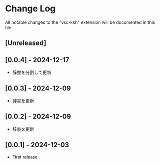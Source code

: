 # Change Log

All notable changes to the "vsc-kkh" extension will be documented in this file.

## [Unreleased]

## [0.0.4] - 2024-12-17
- 辞書を分割して更新

## [0.0.3] - 2024-12-09
- 辞書を更新

## [0.0.2] - 2024-12-09
- 辞書を更新

## [0.0.1] - 2024-12-03
- First release
